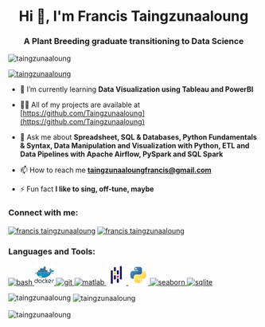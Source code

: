 <h1 align="center">Hi 👋, I'm Francis Taingzunaaloung</h1>
<h3 align="center">A Plant Breeding graduate transitioning to Data Science</h3>

<p align="left"> <img src="https://komarev.com/ghpvc/?username=taingzunaaloung&label=Profile%20views&color=0e75b6&style=flat" alt="taingzunaaloung" /> </p>

<p align="left"> <a href="https://github.com/ryo-ma/github-profile-trophy"><img src="https://github-profile-trophy.vercel.app/?username=taingzunaaloung" alt="taingzunaaloung" /></a> </p>

- 🌱 I’m currently learning **Data Visualization using Tableau and PowerBI**

- 👨‍💻 All of my projects are available at [https://github.com/Taingzunaaloung](https://github.com/Taingzunaaloung)

- 💬 Ask me about **Spreadsheet, SQL & Databases, Python Fundamentals & Syntax, Data Manipulation and Visualization with Python, ETL and Data Pipelines with Apache Airflow, PySpark and SQL Spark**

- 📫 How to reach me **taingzunaaloungfrancis@gmail.com**

- ⚡ Fun fact **I like to sing, off-tune, maybe**

<h3 align="left">Connect with me:</h3>
<p align="left">
<a href="https://linkedin.com/in/francis taingzunaaloung" target="blank"><img align="center" src="https://raw.githubusercontent.com/rahuldkjain/github-profile-readme-generator/master/src/images/icons/Social/linked-in-alt.svg" alt="francis taingzunaaloung" height="30" width="40" /></a>
<a href="https://fb.com/francis taingzunaaloung" target="blank"><img align="center" src="https://raw.githubusercontent.com/rahuldkjain/github-profile-readme-generator/master/src/images/icons/Social/facebook.svg" alt="francis taingzunaaloung" height="30" width="40" /></a>
</p>

<h3 align="left">Languages and Tools:</h3>
<p align="left"> <a href="https://www.gnu.org/software/bash/" target="_blank" rel="noreferrer"> <img src="https://www.vectorlogo.zone/logos/gnu_bash/gnu_bash-icon.svg" alt="bash" width="40" height="40"/> </a> <a href="https://www.docker.com/" target="_blank" rel="noreferrer"> <img src="https://raw.githubusercontent.com/devicons/devicon/master/icons/docker/docker-original-wordmark.svg" alt="docker" width="40" height="40"/> </a> <a href="https://git-scm.com/" target="_blank" rel="noreferrer"> <img src="https://www.vectorlogo.zone/logos/git-scm/git-scm-icon.svg" alt="git" width="40" height="40"/> </a> <a href="https://www.mathworks.com/" target="_blank" rel="noreferrer"> <img src="https://upload.wikimedia.org/wikipedia/commons/2/21/Matlab_Logo.png" alt="matlab" width="40" height="40"/> </a> <a href="https://pandas.pydata.org/" target="_blank" rel="noreferrer"> <img src="https://raw.githubusercontent.com/devicons/devicon/2ae2a900d2f041da66e950e4d48052658d850630/icons/pandas/pandas-original.svg" alt="pandas" width="40" height="40"/> </a> <a href="https://www.python.org" target="_blank" rel="noreferrer"> <img src="https://raw.githubusercontent.com/devicons/devicon/master/icons/python/python-original.svg" alt="python" width="40" height="40"/> </a> <a href="https://seaborn.pydata.org/" target="_blank" rel="noreferrer"> <img src="https://seaborn.pydata.org/_images/logo-mark-lightbg.svg" alt="seaborn" width="40" height="40"/> </a> <a href="https://www.sqlite.org/" target="_blank" rel="noreferrer"> <img src="https://www.vectorlogo.zone/logos/sqlite/sqlite-icon.svg" alt="sqlite" width="40" height="40"/> </a> </p>

<p><img align="left" src="https://github-readme-stats.vercel.app/api/top-langs?username=taingzunaaloung&show_icons=true&locale=en&layout=compact" alt="taingzunaaloung" /></p>

<p>&nbsp;<img align="center" src="https://github-readme-stats.vercel.app/api?username=taingzunaaloung&show_icons=true&locale=en" alt="taingzunaaloung" /></p>

<p><img align="center" src="https://github-readme-streak-stats.herokuapp.com/?user=taingzunaaloung&" alt="taingzunaaloung" /></p>

